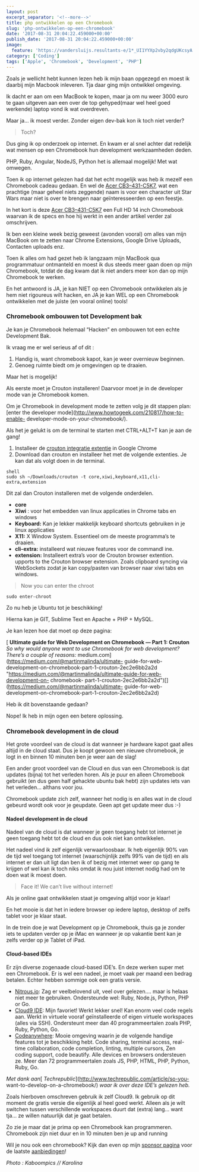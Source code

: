 ```yaml
---
layout: post
excerpt_separator: '<!--more-->'
title: php ontwikkelen op een Chromebook
slug: 'php-ontwikkelen-op-een-chromebook'
date: '2017-08-31 20:04:22.459000+00:00'
publish_date: '2017-08-31 20:04:22.459000+00:00'
image:
  feature: 'https://vandersluijs.resultants-e/1*_UI1YYXp2vby2qdgUKcsyA.jpeg'
category: ['Coding']
tags: ['Apple', 'Chromebook', 'Development', 'PHP']
---
```

Zoals je wellicht hebt kunnen lezen heb ik mijn baan opgezegd en moest ik
daarbij mijn Macbook inleveren. Tja daar ging mijn ontwikkel omgeving.

Ik dacht er aan om een MacBook te kopen, maar ja om nu weer 3000 euro te gaan
uitgeven aan een over de top gehyped(maar wel heel goed werkende) laptop vond
ik wat overdreven.
<!--more-->
Maar ja… ik moest verder. Zonder eigen dev-bak kon ik toch niet verder?

> Toch?

Dus ging ik op onderzoek op internet. En kwam er al snel achter dat redelijk
wat mensen op een Chromebook hun development werkzaamheden deden.

PHP, Ruby, Angular, NodeJS, Python het is allemaal mogelijk! Met wat omwegen.

Toen ik op internet gelezen had dat het echt mogelijk was heb ik mezelf een
Chromebook cadeau gedaan. En wel de [Acer
CB3–431-C5K7](https://partner.bol.com/click/click?p=2&t=url&s=33431&f=TXL&url=https%3A%2F%2Fwww.bol.com%2Fnl%2Fp%2Facer-14-cb3-431-c5k7-chromebook-14-inch%2F9200000057985519%2F&name=Acer%2014%20CB3-431-C5K7%20-%20Chromebook%20-%2014%20Inch),
wat een prachtige (maar geheel niets zeggende) naam is voor een character uit
Star Wars maar niet is over te brengen naar geïnteresseerden op een feestje.

In het kort is deze [Acer
CB3–431-C5K7](https://partner.bol.com/click/click?p=2&t=url&s=33431&f=TXL&url=https%3A%2F%2Fwww.bol.com%2Fnl%2Fs%2Fchromebook%2F&name=chromebook%20Computer%20kopen%3F%20Alle%20Computers%20online)
een Full HD 14 inch Chromebook waarvan ik de specs en hoe hij werkt in een
ander artikel verder zal omschrijven.

Ik ben een kleine week bezig geweest (avonden vooral) om alles van mijn
MacBook om te zetten naar Chrome Extensions, Google Drive Uploads, Contacten
uploads enz.

Toen ik alles om had gezet heb ik langzaam mijn MacBook qua programmatuur
ontmanteld en moest ik dus steeds meer gaan doen op mijn Chromebook, totdat de
dag kwam dat ik niet anders meer kon dan op mijn Chromebook te werken.

En het antwoord is JA, je kan NIET op een Chromebook ontwikkelen als je hem
niet rigoureus wilt hacken, en JA je kan WEL op een Chromebook ontwikkelen met
de juiste (en vooral online) tools!

### Chromebook ombouwen tot Development bak

Je kan je Chromebook helemaal “Hacken” en ombouwen tot een echte Development
Bak.

Ik vraag me er wel serieus af of dit :

  1. Handig is, want chromebook kapot, kan je weer overnieuw beginnen.
  2. Genoeg ruimte biedt om je omgevingen op te draaien.

Maar het is mogelijk!

Als eerste moet je Crouton installeren! Daarvoor moet je in de developer mode
van je Chromebook komen.

Om je Chromebook in development mode te zetten volg je dit stappen plan:
[enter the developer mode](http://www.howtogeek.com/210817/how-to-enable-
developer-mode-on-your-chromebook/).

Als het je gelukt is om de terminal te starten met CTRL+ALT+T kan je aan de
gang!

  1. Installeer de [crouton integratie extentie](https://chrome.google.com/webstore/detail/crouton-integration/gcpneefbbnfalgjniomfjknbcgkbijom) in Google Chrome
  2. Download dan crouton en installeer het met de volgende extenties. Je kan dat als volgt doen in de terminal.

    
    
    shell  
    sudo sh ~/Downloads/crouton -t core,xiwi,keyboard,x11,cli-extra,extension

Dit zal dan Crouton installeren met de volgende onderdelen.

  *  **core**
  *  **Xiwi** : voor het embedden van linux applicaties in Chrome tabs en windows
  *  **Keyboard:** Kan je lekker makkelijk keyboard shortcuts gebruiken in je linux applicaties
  *  **X11:** X Window System. Essentieel om de meeste programma’s te draaien.
  *  **cli-extra:** installeerd wat nieuwe features voor de commandl ine.
  *  **extension:** Installeert extra’s voor de Crouton browser extention. upports to the Crouton browser extension. Zoals clipboard syncing via WebSockets zodat je kan copy/pasten van browser naar xiwi tabs en windows.

> Now you can enter the chroot

    
    
    sudo enter-chroot

Zo nu heb je Ubuntu tot je beschikking!

Hierna kan je GIT, Sublime Text en Apache + PHP + MySQL.

Je kan lezen hoe dat moet op deze pagina:

[ **Ultimate guide for Web Development on Chromebook — Part 1: Crouton**  
 _So why would anyone want to use Chromebook for web development? There’s a
couple of reasons:_ medium.com](https://medium.com/@martinmalinda/ultimate-
guide-for-web-development-on-chromebook-part-1-crouton-2ec2e6bb2a2d
"https://medium.com/@martinmalinda/ultimate-guide-for-web-development-on-
chromebook-
part-1-crouton-2ec2e6bb2a2d")[](https://medium.com/@martinmalinda/ultimate-
guide-for-web-development-on-chromebook-part-1-crouton-2ec2e6bb2a2d)

Heb ik dit bovenstaande gedaan?

Nope! Ik heb in mijn ogen een betere oplossing.

### Chromebook development in de cloud

Het grote voordeel van de cloud is dat wanneer je hardware kapot gaat alles
altijd in de cloud staat. Dus je koopt gewoon een nieuwe chromebook, je logt
in en binnen 10 minuten ben je weer aan de slag!

Een ander groot voordeel van de Cloud en dus van een Chromebook is dat updates
(bijna) tot het verleden horen. Als je puur en alleen Chromebook gebruikt (en
dus geen half gehackte ubuntu bak hebt) zijn updates iets van het verleden…
althans voor jou.

Chromebook update zich zelf, wanneer het nodig is en alles wat in de cloud
gebeurd wordt ook voor je geupdate. Geen apt get update meer dus :-)

#### Nadeel development in de cloud

Nadeel van de cloud is dat wanneer je geen toegang hebt tot internet je geen
toegang hebt tot de cloud en dus ook niet kan ontwikkelen.

Het nadeel vind ik zelf eigenlijk verwaarloosbaar. Ik heb eigenlijk 90% van de
tijd wel toegang tot internet (waarschijnlijk zelfs 99% van de tijd) en als
internet er dan uit ligt dan ben ik of bezig met internet weer op gang te
krijgen of wel kan ik toch niks omdat ik nou juist internet nodig had om te
doen wat ik moest doen.

> Face it! We can’t live without internet!

Als je online gaat ontwikkelen staat je omgeving altijd voor je klaar!

En het mooie is dat het in iedere browser op iedere laptop, desktop of zelfs
tablet voor je klaar staat.

In de trein doe je wat Development op je Chromebook, thuis ga je zonder iets
te updaten verder op je iMac en wanneer je op vakantie bent kan je zelfs
verder op je Tablet of iPad.

#### Cloud-based IDEs

Er zijn diverse zogenaade cloud-based IDE’s. En deze werken super met een
Chromebook. Er is wel een nadeel, je moet vaak per maand een bedrag betalen.
Echter hebben sommige ook een gratis versie.

  * [Nitrous.io](https://www.nitrous.io/): Zag er veelbelovend uit, veel over gelezen…. maar is helaas niet meer te gebruiken. Ondersteunde wel: Ruby, Node.js, Python, PHP or Go.
  * [Cloud9 IDE](https://c9.io/): Mijn favoriet! Werkt lekker snel! Kan enorm veel code regels aan. Werkt in virtuele vooraf geïnstalleerde of eigen virtuele workspaces (alles via SSH). Ondersteunt meer dan 40 programmeertalen zoals PHP, Ruby, Python, Go.
  * [Codeanywhere](https://codeanywhere.com/): Mooie omgeving waarin je de volgende handige features tot je beschikking hebt. Code sharing, terminal access, real-time collaboration, code completion, linting, multiple cursors, Zen coding support, code beautify. Alle devices en browsers ondersteuen ze. Meer dan 72 programmeertalen zoals JS, PHP, HTML, PHP, Python, Ruby, Go.

 _Met dank aan_[ _Techrepublic_](http://www.techrepublic.com/article/so-you-
want-to-develop-on-a-chromebook/) _waar ik over deze IDE’s gelezen heb._

Zoals hierboven omschreven gebruik ik zelf Cloud9. Ik gebruik op dit moment de
gratis versie die eigenlijk al heel goed werkt. Alleen als je wilt switchen
tussen verschillende workspaces duurt dat (extra) lang… want tja… ze willen
natuurlijk dat je gaat betalen.

Zo zie je maar dat je prima op een Chromebook kan programmeren. Chromebook
zijn niet duur en in 10 minuten ben je up and running

Wil je nou ook een chromebook? Kijk dan even op mijn [sponsor
pagina](https://partner.bol.com/click/click?p=2&t=url&s=33431&f=TXL&url=https%3A%2F%2Fwww.bol.com%2Fnl%2Fs%2Fchromebook%2F&name=chromebook%20Computer%20kopen%3F%20Alle%20Computers%20online)
voor de laatste
[aanbiedingen](https://partner.bol.com/click/click?p=2&t=url&s=33431&f=TXL&url=https%3A%2F%2Fwww.bol.com%2Fnl%2Fs%2Fchromebook%2F&name=chromebook%20Computer%20kopen%3F%20Alle%20Computers%20online)!

 _Photo : Kaboompics // Karolina_

